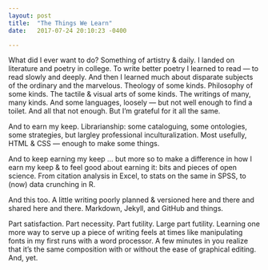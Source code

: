 ```yaml
---
layout: post
title:  "The Things We Learn"
date:   2017-07-24 20:10:23 -0400

---
```


What did I ever want to do? Something of artistry & daily. I landed on literature and poetry in college. To write better poetry I learned to read — to read slowly and deeply. And then I learned much about disparate subjects of the ordinary and the marvelous. Theology of some kinds. Philosophy of some kinds. The tactile & visual arts of some kinds. The writings of many, many kinds. And some languages, loosely — but not well enough to find a toilet. And all that not enough. But I’m grateful for it all the same.

And to earn my keep. Librarianship: some cataloguing, some ontologies, some strategies, but largley professional inculturalization. Most usefully, HTML & CSS — enough to make some things.

And to keep earning my keep … but more so to make a difference in how I earn my keep & to feel good about earning it: bits and pieces of open science. From citation analysis in Excel, to stats on the same in SPSS, to (now) data crunching in R.

And this too. A little writing poorly planned & versioned here and there and shared here and there. Markdown, Jekyll, and GitHub and things.

Part satisfaction. Part necessity. Part futility. Large part futility. Learning one more way to serve up a piece of writing feels at times like manipulating fonts in my first runs with a word processor. A few minutes in you realize that it’s the same composition with or without the ease of graphical editing. And, yet.
